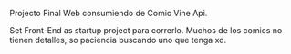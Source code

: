 Projecto Final Web consumiendo de Comic Vine Api.

Set Front-End as startup project para correrlo.
Muchos de los comics no tienen detalles, so paciencia buscando uno que tenga xd.

